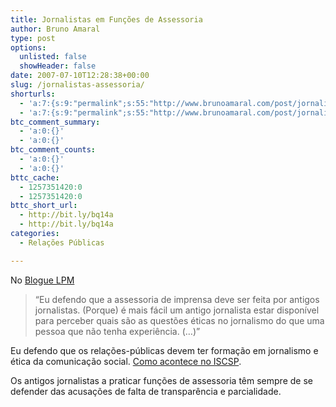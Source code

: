 ```yaml
---
title: Jornalistas em Funções de Assessoria
author: Bruno Amaral
type: post
options:
  unlisted: false
  showHeader: false
date: 2007-07-10T12:28:38+00:00
slug: /jornalistas-assessoria/
shorturls:
  - 'a:7:{s:9:"permalink";s:55:"http://www.brunoamaral.com/post/jornalistas-assessoria/";s:7:"tinyurl";s:25:"http://tinyurl.com/cgt57p";s:4:"isgd";s:17:"http://is.gd/pHAb";s:5:"bitly";s:19:"http://bit.ly/77ffx";s:5:"snipr";s:22:"http://snipr.com/eve4m";s:5:"snurl";s:22:"http://snurl.com/eve4m";s:7:"snipurl";s:24:"http://snipurl.com/eve4m";}'
  - 'a:7:{s:9:"permalink";s:55:"http://www.brunoamaral.com/post/jornalistas-assessoria/";s:7:"tinyurl";s:25:"http://tinyurl.com/cgt57p";s:4:"isgd";s:17:"http://is.gd/pHAb";s:5:"bitly";s:19:"http://bit.ly/77ffx";s:5:"snipr";s:22:"http://snipr.com/eve4m";s:5:"snurl";s:22:"http://snurl.com/eve4m";s:7:"snipurl";s:24:"http://snipurl.com/eve4m";}'
btc_comment_summary:
  - 'a:0:{}'
  - 'a:0:{}'
btc_comment_counts:
  - 'a:0:{}'
  - 'a:0:{}'
bttc_cache:
  - 1257351420:0
  - 1257351420:0
bttc_short_url:
  - http://bit.ly/bq14a
  - http://bit.ly/bq14a
categories:
  - Relações Públicas

---
```

No [Blogue LPM][1]

> &#8220;Eu defendo que a assessoria de imprensa deve ser feita por antigos jornalistas. (Porque) é mais fácil um antigo jornalista estar disponível para perceber quais são as questões éticas no jornalismo do que uma pessoa que não tenha experiência. (&#8230;)&#8221;

Eu defendo que os relações-públicas devem ter formação em jornalismo e ética da comunicação social. [Como acontece no ISCSP][2].

Os antigos jornalistas a praticar funções de assessoria têm sempre de se defender das acusações de falta de transparência e parcialidade.

 [1]: http://bloglpm.lpmcom.pt/index.php?x=NOT4692807529822
 [2]: http://www.iscsp.utl.pt/ISCSP2006/index_cs.php
